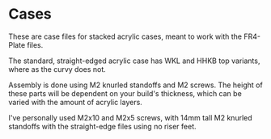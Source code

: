 # Cases

These are case files for stacked acrylic cases, meant to work with the FR4-Plate files.

The standard, straight-edged acrylic case has WKL and HHKB top variants, where as the curvy does not.

Assembly is done using M2 knurled standoffs and M2 screws. The height of these parts will be dependent on
your build's thickness, which can be varied with the amount of acrylic layers.

I've personally used M2x10 and M2x5 screws, with 14mm tall M2 knurled standoffs with the straight-edge files
using no riser feet.
